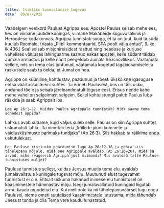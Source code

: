 ```yaml
---
title:  Isikliku tunnistamise tugevus
date:  09/07/2020
---
```


Vaadelgem veelkord Paulust Agrippa ees. Apostel Paulus seisab mehe ees, kes on viimane juutide kuningas, viimane Makabeide suguvõsaliinis ja Heroodese kodakonnas. Agrippa tunnistab suuga, et ta on juut, kuid ta süda kuulub Roomale. (Vaata „Piibli kommentaarid, SPA poolt välja antud“, 6. kd, lk 436.) Seal seisab misjonireisidest räsitud ning headuse ja kurjuse vahelises võitluses lahinguarme saanud eakas apostel, kelle südant täidab Jumala armastus ja kelle näolt peegeldub Jumala heasoovlikkus. Vaatamata sellele, mis on tema elus juhtunud, vaatamata kogetud tagakiusamisele ja raskustele saab ta öelda, et Jumal on hea.

Agrippa on küüniline, kahtlustav, paadunud ja tõesti ükskõikne igasuguse ehtsa väärtussüsteemi suhtes. Ta erineb Paulusest, kes on täis usku, andunud tõele ja seisab järeleandmatult õiguse eest. Erisus nende kahe mehe vahel on selgeimast selgeim. Sellel kohtuistungil palub Paulus luba rääkida ja saab Agrippalt loa.

`Loe Ap 26:1–32. Kuidas Paulus Agrippale tunnistab? Mida saame tema sõnadest õppida?`

Lahkus avab südame, kuid valjus suleb selle. Paulus on siin Agrippa suhtes uskumatult lahke. Ta nimetab teda „kõikide juudi kommete ja vaidlusküsimuste parimaks tundjaks“ (Ap 26:3). Siis hakkab ta rääkima enda uskutulekust.

`Loe Pauluse ristiusku pöördumise lugu Ap 26:12–18 ja pööra siis tähelepanu mõjule, mida see Agrippale avaldab (Ap 26:26–28). Mida sa arvad, miks reageerib Agrippa just niimoodi? Mis avaldab talle Pauluse tunnistuses muljet?`

Pauluse tunnistus sellest, kuidas Jeesus muutis tema elu, avaldab jumalavallatule kuningale tugevat mõju. Muutunud elust tugevamat tunnistust ei ole. Ehtsalt uskuma hakanud inimese elu tunnistusel on kaasinimestele hämmastav mõju. Isegi jumalavallatuid kuningaid liigutab armu kaudu muudetud elu. Kui meil pole ka nii tähelepanuväärset lugu nagu Paulusel, oleme ometi suutelised kaasinimestele jutustama, mida tähendab Jeesust tunda ja olla Tema vere kaudu lunastatud.
